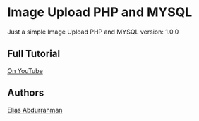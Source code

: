 # Image Upload PHP and MYSQL

Just a simple Image Upload PHP and MYSQL
version: 1.0.0

## Full Tutorial

[On YouTube](https://youtu.be/onu3w8kqASU)

## Authors

[Elias Abdurrahman](https://github.com/codingWithElias)
